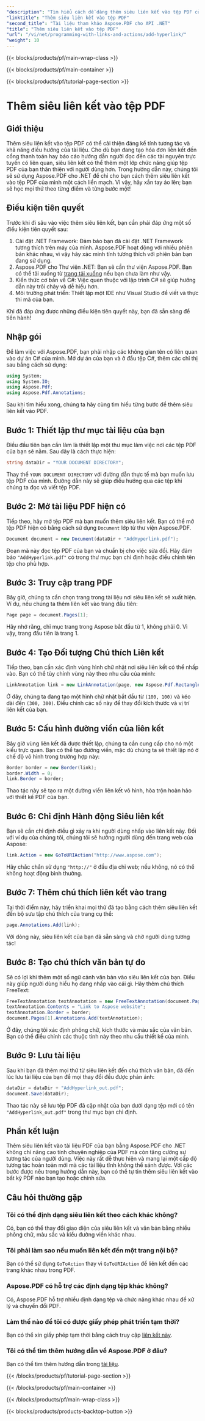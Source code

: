 ```yaml
---
"description": "Tìm hiểu cách dễ dàng thêm siêu liên kết vào tệp PDF của bạn bằng Aspose.PDF cho .NET. Tăng cường tính tương tác và sự tham gia của người dùng vào tài liệu của bạn."
"linktitle": "Thêm siêu liên kết vào tệp PDF"
"second_title": "Tài liệu tham khảo Aspose.PDF cho API .NET"
"title": "Thêm siêu liên kết vào tệp PDF"
"url": "/vi/net/programming-with-links-and-actions/add-hyperlink/"
"weight": 10
---
```


{{< blocks/products/pf/main-wrap-class >}}

{{< blocks/products/pf/main-container >}}

{{< blocks/products/pf/tutorial-page-section >}}

# Thêm siêu liên kết vào tệp PDF

## Giới thiệu

Thêm siêu liên kết vào tệp PDF có thể cải thiện đáng kể tính tương tác và khả năng điều hướng của tài liệu. Cho dù bạn đang tạo hóa đơn liên kết đến cổng thanh toán hay báo cáo hướng dẫn người đọc đến các tài nguyên trực tuyến có liên quan, siêu liên kết có thể thêm một lớp chức năng giúp tệp PDF của bạn thân thiện với người dùng hơn. Trong hướng dẫn này, chúng tôi sẽ sử dụng Aspose.PDF cho .NET để chỉ cho bạn cách thêm siêu liên kết vào tệp PDF của mình một cách liền mạch. Vì vậy, hãy xắn tay áo lên; bạn sẽ học mọi thứ theo từng điểm và từng bước một!

## Điều kiện tiên quyết

Trước khi đi sâu vào việc thêm siêu liên kết, bạn cần phải đáp ứng một số điều kiện tiên quyết sau:

1. Cài đặt .NET Framework: Đảm bảo bạn đã cài đặt .NET Framework tương thích trên máy của mình. Aspose.PDF hoạt động với nhiều phiên bản khác nhau, vì vậy hãy xác minh tính tương thích với phiên bản bạn đang sử dụng.
2. Aspose.PDF cho Thư viện .NET: Bạn sẽ cần thư viện Aspose.PDF. Bạn có thể tải xuống từ [trang tải xuống](https://releases.aspose.com/pdf/net/) nếu bạn chưa làm như vậy.
3. Kiến thức cơ bản về C#: Việc quen thuộc với lập trình C# sẽ giúp hướng dẫn này trôi chảy và dễ hiểu hơn.
4. Môi trường phát triển: Thiết lập một IDE như Visual Studio để viết và thực thi mã của bạn.

Khi đã đáp ứng được những điều kiện tiên quyết này, bạn đã sẵn sàng để tiến hành!

## Nhập gói

Để làm việc với Aspose.PDF, bạn phải nhập các không gian tên có liên quan vào dự án C# của mình. Mở dự án của bạn và ở đầu tệp C#, thêm các chỉ thị sau bằng cách sử dụng:

```csharp
using System;
using System.IO;
using Aspose.Pdf;
using Aspose.Pdf.Annotations;
```

Sau khi tìm hiểu xong, chúng ta hãy cùng tìm hiểu từng bước để thêm siêu liên kết vào PDF.

## Bước 1: Thiết lập thư mục tài liệu của bạn

Điều đầu tiên bạn cần làm là thiết lập một thư mục làm việc nơi các tệp PDF của bạn sẽ nằm. Sau đây là cách thực hiện:

```csharp
string dataDir = "YOUR DOCUMENT DIRECTORY";
```

Thay thế `YOUR DOCUMENT DIRECTORY` với đường dẫn thực tế mà bạn muốn lưu tệp PDF của mình. Đường dẫn này sẽ giúp điều hướng qua các tệp khi chúng ta đọc và viết tệp PDF.

## Bước 2: Mở tài liệu PDF hiện có

Tiếp theo, hãy mở tệp PDF mà bạn muốn thêm siêu liên kết. Bạn có thể mở tệp PDF hiện có bằng cách sử dụng `Document` lớp từ thư viện Aspose.PDF.

```csharp
Document document = new Document(dataDir + "AddHyperlink.pdf");
```

Đoạn mã này đọc tệp PDF của bạn và chuẩn bị cho việc sửa đổi. Hãy đảm bảo `"AddHyperlink.pdf"` có trong thư mục bạn chỉ định hoặc điều chỉnh tên tệp cho phù hợp.

## Bước 3: Truy cập trang PDF

Bây giờ, chúng ta cần chọn trang trong tài liệu nơi siêu liên kết sẽ xuất hiện. Ví dụ, nếu chúng ta thêm liên kết vào trang đầu tiên:

```csharp
Page page = document.Pages[1];
```

Hãy nhớ rằng, chỉ mục trang trong Aspose bắt đầu từ 1, không phải 0. Vì vậy, trang đầu tiên là trang 1.

## Bước 4: Tạo Đối tượng Chú thích Liên kết

Tiếp theo, bạn cần xác định vùng hình chữ nhật nơi siêu liên kết có thể nhấp vào. Bạn có thể tùy chỉnh vùng này theo nhu cầu của mình:

```csharp
LinkAnnotation link = new LinkAnnotation(page, new Aspose.Pdf.Rectangle(100, 100, 300, 300));
```

Ở đây, chúng ta đang tạo một hình chữ nhật bắt đầu từ `(100, 100)` và kéo dài đến `(300, 300)`. Điều chỉnh các số này để thay đổi kích thước và vị trí liên kết của bạn.

## Bước 5: Cấu hình đường viền của liên kết

Bây giờ vùng liên kết đã được thiết lập, chúng ta cần cung cấp cho nó một kiểu trực quan. Bạn có thể tạo đường viền, mặc dù chúng ta sẽ thiết lập nó ở chế độ vô hình trong trường hợp này:

```csharp
Border border = new Border(link);
border.Width = 0;
link.Border = border;
```

Thao tác này sẽ tạo ra một đường viền liên kết vô hình, hòa trộn hoàn hảo với thiết kế PDF của bạn.

## Bước 6: Chỉ định Hành động Siêu liên kết

Bạn sẽ cần chỉ định điều gì xảy ra khi người dùng nhấp vào liên kết này. Đối với ví dụ của chúng tôi, chúng tôi sẽ hướng người dùng đến trang web của Aspose:

```csharp
link.Action = new GoToURIAction("http://www.aspose.com");
```

Hãy chắc chắn sử dụng `"http://"` ở đầu địa chỉ web; nếu không, nó có thể không hoạt động bình thường.

## Bước 7: Thêm chú thích liên kết vào trang

Tại thời điểm này, hãy triển khai mọi thứ đã tạo bằng cách thêm siêu liên kết đến bộ sưu tập chú thích của trang cụ thể:

```csharp
page.Annotations.Add(link);
```

Với dòng này, siêu liên kết của bạn đã sẵn sàng và chờ người dùng tương tác!

## Bước 8: Tạo chú thích văn bản tự do

Sẽ có lợi khi thêm một số ngữ cảnh văn bản vào siêu liên kết của bạn. Điều này giúp người dùng hiểu họ đang nhấp vào cái gì. Hãy thêm chú thích FreeText:

```csharp
FreeTextAnnotation textAnnotation = new FreeTextAnnotation(document.Pages[1], new Aspose.Pdf.Rectangle(100, 100, 300, 300), new DefaultAppearance(FontRepository.FindFont("TimesNewRoman"), 10, Color.Blue));
textAnnotation.Contents = "Link to Aspose website";
textAnnotation.Border = border;
document.Pages[1].Annotations.Add(textAnnotation);
```

Ở đây, chúng tôi xác định phông chữ, kích thước và màu sắc của văn bản. Bạn có thể điều chỉnh các thuộc tính này theo nhu cầu thiết kế của mình.

## Bước 9: Lưu tài liệu

Sau khi bạn đã thêm mọi thứ từ siêu liên kết đến chú thích văn bản, đã đến lúc lưu tài liệu của bạn để mọi thay đổi đều được phản ánh:

```csharp
dataDir = dataDir + "AddHyperlink_out.pdf";
document.Save(dataDir);
```

Thao tác này sẽ lưu tệp PDF đã cập nhật của bạn dưới dạng tệp mới có tên `"AddHyperlink_out.pdf"` trong thư mục bạn chỉ định.

## Phần kết luận

Thêm siêu liên kết vào tài liệu PDF của bạn bằng Aspose.PDF cho .NET không chỉ nâng cao tính chuyên nghiệp của PDF mà còn tăng cường sự tương tác của người dùng. Việc này rất dễ thực hiện và mang lại một cấp độ tương tác hoàn toàn mới mà các tài liệu tĩnh không thể sánh được. Với các bước được nêu trong hướng dẫn này, bạn có thể tự tin thêm siêu liên kết vào bất kỳ PDF nào bạn tạo hoặc chỉnh sửa. 

## Câu hỏi thường gặp

### Tôi có thể định dạng siêu liên kết theo cách khác không?  
Có, bạn có thể thay đổi giao diện của siêu liên kết và văn bản bằng nhiều phông chữ, màu sắc và kiểu đường viền khác nhau.

### Tôi phải làm sao nếu muốn liên kết đến một trang nội bộ?  
Bạn có thể sử dụng `GoToAction` thay vì `GoToURIAction` để liên kết đến các trang khác nhau trong PDF.

### Aspose.PDF có hỗ trợ các định dạng tệp khác không?  
Có, Aspose.PDF hỗ trợ nhiều định dạng tệp và chức năng khác nhau để xử lý và chuyển đổi PDF.

### Làm thế nào để tôi có được giấy phép phát triển tạm thời?  
Bạn có thể xin giấy phép tạm thời bằng cách truy cập [liên kết này](https://purchase.aspose.com/temporary-license/).

### Tôi có thể tìm thêm hướng dẫn về Aspose.PDF ở đâu?  
Bạn có thể tìm thêm hướng dẫn trong [tài liệu](https://reference.aspose.com/pdf/net/).

{{< /blocks/products/pf/tutorial-page-section >}}

{{< /blocks/products/pf/main-container >}}

{{< /blocks/products/pf/main-wrap-class >}}

{{< blocks/products/products-backtop-button >}}